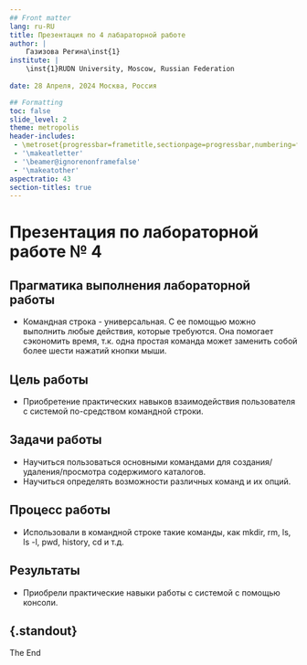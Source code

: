 ```yaml
---
## Front matter
lang: ru-RU
title: Презентация по 4 лабараторной работе
author: |
	Газизова Регина\inst{1}
institute: |
	\inst{1}RUDN University, Moscow, Russian Federation
	
date: 28 Апреля, 2024 Москва, Россия

## Formatting
toc: false
slide_level: 2
theme: metropolis
header-includes: 
 - \metroset{progressbar=frametitle,sectionpage=progressbar,numbering=fraction}
 - '\makeatletter'
 - '\beamer@ignorenonframefalse'
 - '\makeatother'
aspectratio: 43
section-titles: true
---
```


# Презентация по лабораторной работе № 4

## Прагматика выполнения лабораторной работы

- Командная строка - универсальная. С ее помощью можно выполнить любые действия, которые требуются. Она помогает сэкономить время, т.к. одна простая команда может заменить собой более шести нажатий кнопки мыши.

## Цель работы

- Приобретение практических навыков взаимодействия пользователя с системой по-средством командной строки.

## Задачи работы

- Научиться пользоваться основными командами для создания/удаления/просмотра содержимого каталогов.
- Научиться определять возможности различных команд и их опций.

## Процесс работы

- Использовали в командной строке такие команды, как mkdir, rm, ls, ls -l, pwd, history, cd  и т.д.

## Результаты

- Приобрели практические навыки работы с системой с помощью консоли.


## {.standout}

The End
